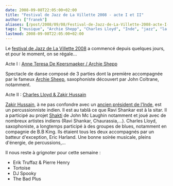 ```yaml
---
date: 2008-09-08T22:05:00+02:00
title: "Festival de Jazz de La Villette 2008 - acte I et II"
author: ["franek"]
aliases: [/post/2008/09/08/Festival-de-Jazz-de-La-Villette-2008-acte-I-et-II]
tags: ["musique", "Archie Shepp", "Charles Lloyd", "Inde", "jazz", "la villette", "Zakir Hussain"]
lastmod: 2008-09-08T22:05:00+02:00
---
```

Le [festival de Jazz de La Villette 2008](http://www.cite-musique.fr/francais/mini-sites/0809_jazz_villette/accueil.html) a commencé depuis quelques jours, et pour le moment, on se régale...

Acte I : [Anne Teresa De Keersmaeker / Archie Shepp](http://www.cite-musique.fr/francais/mini-sites/0809_jazz_villette/artistes/teresa_keersmaeker.asp)

Spectacle de danse composé de 3 parties dont la première accompagnée par le fameux [Archie Sheep](http://fr.wikipedia.org/wiki/Archie_Shepp), saxophoniste découvert par John Coltrane, notamment.

Acte II : [Charles Lloyd &amp; Zakir Hussain](http://www.cite-musique.fr/francais/mini-sites/0809_jazz_villette/artistes/lloyd_hussain.asp)

[Zakir Hussain](http://fr.wikipedia.org/wiki/Zakir_Hussain_Khan), à ne pas confondre avec un [ancien président de l'Inde](http://fr.wikipedia.org/wiki/Zakir_Hussain_(politicien)), est un percussionniste indien. Il est au tablâ ce que Ravi Shankar est à la sitar. Il a participé au projet [Shakti](http://fr.wikipedia.org/wiki/Shakti_(groupe)) de John Mc Laughin notamment et joué avec de nombreux artistes indiens (Ravi Shankar, Chaurassia,...). Charles Lloyd, saxophoniste, a longtemps participé à des groupes de blues, notamment en compagnie de B.B King. Ils étaient tous les deux accompagnés par un batteur d'exception, Eric Harland. Une bonne soirée musicale, pleins d'énergie, de percussions,...

Il nous reste à grignoter pour cette semaine :

- Erik Truffaz &amp; Pierre Henry
- Tortoise
- DJ Spooky
- The Bad Plus
